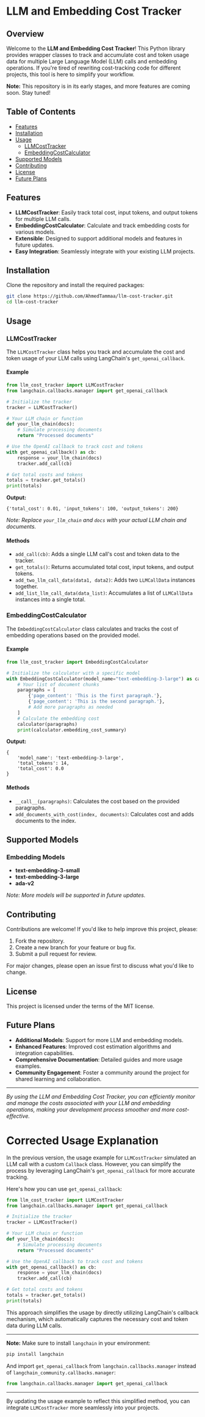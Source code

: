 # LLM and Embedding Cost Tracker

## Overview

Welcome to the **LLM and Embedding Cost Tracker**! This Python library provides wrapper classes to track and accumulate cost and token usage data for multiple Large Language Model (LLM) calls and embedding operations. If you're tired of rewriting cost-tracking code for different projects, this tool is here to simplify your workflow.

**Note:** This repository is in its early stages, and more features are coming soon. Stay tuned!

## Table of Contents

- [Features](#features)
- [Installation](#installation)
- [Usage](#usage)
  - [LLMCostTracker](#llmcosttracker)
  - [EmbeddingCostCalculator](#embeddingcostcalculator)
- [Supported Models](#supported-models)
- [Contributing](#contributing)
- [License](#license)
- [Future Plans](#future-plans)

## Features

- **LLMCostTracker**: Easily track total cost, input tokens, and output tokens for multiple LLM calls.
- **EmbeddingCostCalculator**: Calculate and track embedding costs for various models.
- **Extensible**: Designed to support additional models and features in future updates.
- **Easy Integration**: Seamlessly integrate with your existing LLM projects.

## Installation

Clone the repository and install the required packages:

```bash
git clone https://github.com/AhmedTammaa/llm-cost-tracker.git
cd llm-cost-tracker
```

## Usage

### LLMCostTracker

The `LLMCostTracker` class helps you track and accumulate the cost and token usage of your LLM calls using LangChain's `get_openai_callback`.

#### Example

```python
from llm_cost_tracker import LLMCostTracker
from langchain.callbacks.manager import get_openai_callback

# Initialize the tracker
tracker = LLMCostTracker()

# Your LLM chain or function
def your_llm_chain(docs):
    # Simulate processing documents
    return "Processed documents"

# Use the OpenAI callback to track cost and tokens
with get_openai_callback() as cb:
    response = your_llm_chain(docs)
    tracker.add_call(cb)

# Get total costs and tokens
totals = tracker.get_totals()
print(totals)
```

**Output:**

```
{'total_cost': 0.01, 'input_tokens': 100, 'output_tokens': 200}
```

*Note: Replace `your_llm_chain` and `docs` with your actual LLM chain and documents.*

#### Methods

- `add_call(cb)`: Adds a single LLM call's cost and token data to the tracker.
- `get_totals()`: Returns accumulated total cost, input tokens, and output tokens.
- `add_two_llm_call_data(data1, data2)`: Adds two `LLMCallData` instances together.
- `add_list_llm_call_data(data_list)`: Accumulates a list of `LLMCallData` instances into a single total.

### EmbeddingCostCalculator

The `EmbeddingCostCalculator` class calculates and tracks the cost of embedding operations based on the provided model.

#### Example

```python
from llm_cost_tracker import EmbeddingCostCalculator

# Initialize the calculator with a specific model
with EmbeddingCostCalculator(model_name="text-embedding-3-large") as calculator:
    # Your list of document chunks
    paragraphs = [
        {'page_content': 'This is the first paragraph.'},
        {'page_content': 'This is the second paragraph.'},
        # Add more paragraphs as needed
    ]
    # Calculate the embedding cost
    calculator(paragraphs)
    print(calculator.embedding_cost_summary)
```

**Output:**

```
{
    'model_name': 'text-embedding-3-large',
    'total_tokens': 14,
    'total_cost': 0.0
}
```

#### Methods

- `__call__(paragraphs)`: Calculates the cost based on the provided paragraphs.
- `add_documents_with_cost(index, documents)`: Calculates cost and adds documents to the index.

## Supported Models

### Embedding Models

- **text-embedding-3-small**
- **text-embedding-3-large**
- **ada-v2**

*Note: More models will be supported in future updates.*

## Contributing

Contributions are welcome! If you'd like to help improve this project, please:

1. Fork the repository.
2. Create a new branch for your feature or bug fix.
3. Submit a pull request for review.

For major changes, please open an issue first to discuss what you'd like to change.

## License

This project is licensed under the terms of the MIT license.

## Future Plans

- **Additional Models**: Support for more LLM and embedding models.
- **Enhanced Features**: Improved cost estimation algorithms and integration capabilities.
- **Comprehensive Documentation**: Detailed guides and more usage examples.
- **Community Engagement**: Foster a community around the project for shared learning and collaboration.

---

*By using the LLM and Embedding Cost Tracker, you can efficiently monitor and manage the costs associated with your LLM and embedding operations, making your development process smoother and more cost-effective.*

# Corrected Usage Explanation

In the previous version, the usage example for `LLMCostTracker` simulated an LLM call with a custom `Callback` class. However, you can simplify the process by leveraging LangChain's `get_openai_callback` for more accurate tracking.

Here's how you can use `get_openai_callback`:

```python
from llm_cost_tracker import LLMCostTracker
from langchain.callbacks.manager import get_openai_callback

# Initialize the tracker
tracker = LLMCostTracker()

# Your LLM chain or function
def your_llm_chain(docs):
    # Simulate processing documents
    return "Processed documents"

# Use the OpenAI callback to track cost and tokens
with get_openai_callback() as cb:
    response = your_llm_chain(docs)
    tracker.add_call(cb)

# Get total costs and tokens
totals = tracker.get_totals()
print(totals)
```

This approach simplifies the usage by directly utilizing LangChain's callback mechanism, which automatically captures the necessary cost and token data during LLM calls.

---

**Note:** Make sure to install `langchain` in your environment:

```bash
pip install langchain
```

And import `get_openai_callback` from `langchain.callbacks.manager` instead of `langchain_community.callbacks.manager`:

```python
from langchain.callbacks.manager import get_openai_callback
```

---

By updating the usage example to reflect this simplified method, you can integrate `LLMCostTracker` more seamlessly into your projects.
